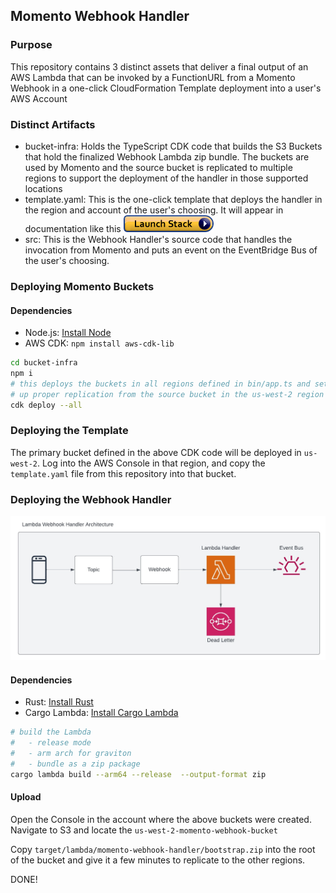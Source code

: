 ## Momento Webhook Handler

### Purpose

This repository contains 3 distinct assets that deliver a final output of an AWS Lambda that can be invoked by a FunctionURL
from a Momento Webhook in a one-click CloudFormation Template deployment into a user's AWS Account

### Distinct Artifacts

-   bucket-infra: Holds the TypeScript CDK code that builds the S3 Buckets that hold the finalized Webhook Lambda zip bundle. The buckets are used by Momento and the source bucket is replicated to multiple regions to support the deployment of the handler in those supported locations
-   template.yaml: This is the one-click template that deploys the handler in the region and account of the user's choosing. It will appear in documentation like this ![OneClick](./cloudformation-launch-stack.png)
-   src: This is the Webhook Handler's source code that handles the invocation from Momento and puts an event on the EventBridge Bus of the user's choosing.

### Deploying Momento Buckets

#### Dependencies

-   Node.js: [Install Node](https://nodejs.org/en/download)
-   AWS CDK: `npm install aws-cdk-lib`

```bash
cd bucket-infra
npm i
# this deploys the buckets in all regions defined in bin/app.ts and setups
# up proper replication from the source bucket in the us-west-2 region
cdk deploy --all
```

### Deploying the Template

The primary bucket defined in the above CDK code will be deployed in `us-west-2`. Log into the AWS Console in that region, and copy the `template.yaml` file from this repository into that bucket.

### Deploying the Webhook Handler

![Webhook Architecture](./webhook_arch.jpg)

#### Dependencies

-   Rust: [Install Rust](https://www.rust-lang.org/tools/install)
-   Cargo Lambda: [Install Cargo Lambda](https://www.cargo-lambda.info/guide/installation.html)

```bash
# build the Lambda
#   - release mode
#   - arm arch for graviton
#   - bundle as a zip package
cargo lambda build --arm64 --release  --output-format zip
```

#### Upload

Open the Console in the account where the above buckets were created. Navigate to S3 and locate the `us-west-2-momento-webhook-bucket`

Copy `target/lambda/momento-webhook-handler/bootstrap.zip` into the root of the bucket and give it a few minutes to replicate to the other regions.

DONE!
